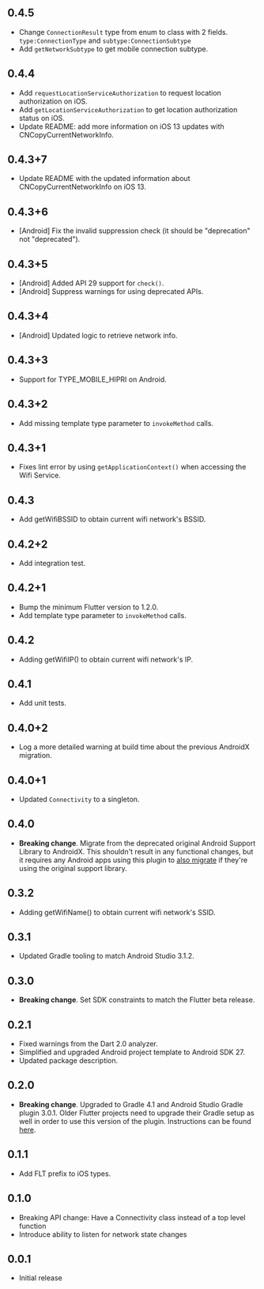 ## 0.4.5

* Change `ConnectionResult` type from enum to class with 2 fields. `type:ConnectionType` and `subtype:ConnectionSubtype`
* Add `getNetworkSubtype` to get mobile connection subtype.

## 0.4.4

* Add `requestLocationServiceAuthorization` to request location authorization on iOS.
* Add `getLocationServiceAuthorization` to get location authorization status on iOS.
* Update README: add more information on iOS 13 updates with CNCopyCurrentNetworkInfo.

## 0.4.3+7

* Update README with the updated information about CNCopyCurrentNetworkInfo on iOS 13.

## 0.4.3+6

* [Android] Fix the invalid suppression check (it should be "deprecation" not "deprecated").

## 0.4.3+5

* [Android] Added API 29 support for `check()`.
* [Android] Suppress warnings for using deprecated APIs.

## 0.4.3+4

* [Android] Updated logic to retrieve network info.

## 0.4.3+3

* Support for TYPE_MOBILE_HIPRI on Android.

## 0.4.3+2

* Add missing template type parameter to `invokeMethod` calls.

## 0.4.3+1

* Fixes lint error by using `getApplicationContext()` when accessing the Wifi Service.

## 0.4.3

* Add getWifiBSSID to obtain current wifi network's BSSID.

## 0.4.2+2

* Add integration test.

## 0.4.2+1

* Bump the minimum Flutter version to 1.2.0.
* Add template type parameter to `invokeMethod` calls.

## 0.4.2

* Adding getWifiIP() to obtain current wifi network's IP.

## 0.4.1

* Add unit tests.

## 0.4.0+2

* Log a more detailed warning at build time about the previous AndroidX
  migration.

## 0.4.0+1

* Updated `Connectivity` to a singleton.

## 0.4.0

* **Breaking change**. Migrate from the deprecated original Android Support
  Library to AndroidX. This shouldn't result in any functional changes, but it
  requires any Android apps using this plugin to [also
  migrate](https://developer.android.com/jetpack/androidx/migrate) if they're
  using the original support library.

## 0.3.2

* Adding getWifiName() to obtain current wifi network's SSID.

## 0.3.1

* Updated Gradle tooling to match Android Studio 3.1.2.

## 0.3.0

* **Breaking change**. Set SDK constraints to match the Flutter beta release.

## 0.2.1

* Fixed warnings from the Dart 2.0 analyzer.
* Simplified and upgraded Android project template to Android SDK 27.
* Updated package description.

## 0.2.0

* **Breaking change**. Upgraded to Gradle 4.1 and Android Studio Gradle plugin
  3.0.1. Older Flutter projects need to upgrade their Gradle setup as well in
  order to use this version of the plugin. Instructions can be found
  [here](https://github.com/flutter/flutter/wiki/Updating-Flutter-projects-to-Gradle-4.1-and-Android-Studio-Gradle-plugin-3.0.1).

## 0.1.1

* Add FLT prefix to iOS types.

## 0.1.0

* Breaking API change: Have a Connectivity class instead of a top level function
* Introduce ability to listen for network state changes

## 0.0.1

* Initial release

